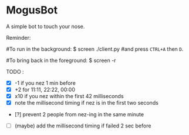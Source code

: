 # MogusBot

A simple bot to touch your nose.

Reminder:

#To run in the background:
$ screen ./client.py #and press `CTRL+A` then `D`.

#To bring back in the foreground:
$ screen -r

TODO :

- [X] -1 if you nez 1 min before
- [X] +2 for 11:11, 22:22, 00:00
- [X] x10 if you nez within the first 42 milliseconds
- [X] note the millisecond timing if nez is in the first two seconds
- [?] prevent 2 people from nez-ing in the same minute
- [ ] (maybe) add the millisecond timing if failed 2 sec before

